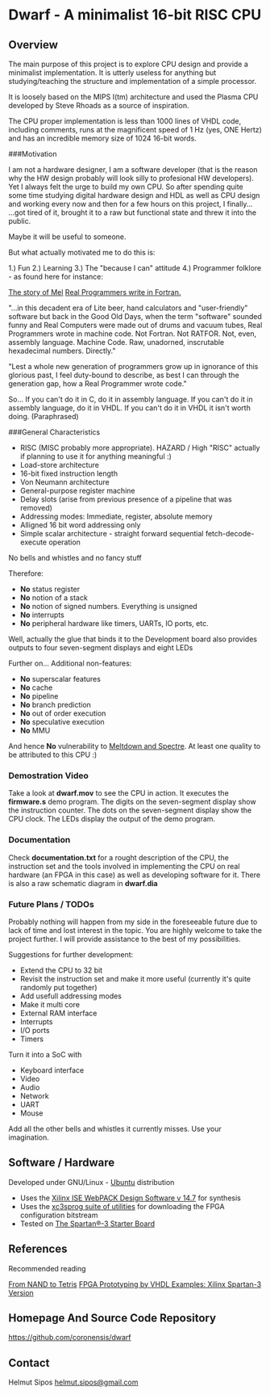 # Dwarf - A minimalist 16-bit RISC CPU

## Overview


The main purpose of this project is to explore CPU design and provide a minimalist implementation. 
It is utterly useless for anything but studying/teaching the structure and  implementation of a simple
processor.

It is loosely based on the MIPS I(tm) architecture and used the Plasma CPU developed by Steve Rhoads
as a source of inspiration.

The CPU proper implementation is less than 1000 lines of VHDL code, including comments, runs at the
magnificent speed of 1 Hz (yes, ONE Hertz) and has an incredible memory size of 1024 16-bit words.

###Motivation

I am not a hardware designer, I am a software developer (that is the reason why the HW design probably
will look silly to profesional HW developers). Yet I always felt the urge to build my own CPU.
So after spending quite some time studying digital hardware design and HDL as well as CPU design and
working every now and then for a few hours on this project, I finally...
...got tired of it, brought it to a raw but functional state and threw it into the public. 

Maybe it will be useful to someone.

But what actually motivated me to do this is:

1.) Fun
2.) Learning
3.) The "because I can" attitude
4.) Programmer folklore - as found here for instance:

[The story of Mel](http://www.pbm.com/~lindahl/mel.html)
[Real Programmers write in Fortran.](http://www.pbm.com/~lindahl/real.programmers.html)

"...in this decadent era of Lite beer, hand calculators and "user-friendly" software but back in the Good Old Days,
when the term "software" sounded funny and Real Computers were made out of drums and vacuum tubes,
Real Programmers wrote in machine code. Not Fortran. Not RATFOR. Not, even, assembly language. Machine Code.
Raw, unadorned, inscrutable hexadecimal numbers. Directly."

"Lest a whole new generation of programmers grow up in ignorance of this glorious past, I feel duty-bound to
describe, as best I can through the generation gap, how a Real Programmer wrote code."

So...
If you can't do it in C, do it in assembly language. If you can't do it in assembly language, do it in VHDL. If you can't
do it in VHDL it isn't worth doing. (Paraphrased) 


###General Characteristics

+ RISC (MISC probably more appropriate). HAZARD / High "RISC" actually if planning to use it for anything meaningful :)
+ Load-store architecture
+ 16-bit fixed instruction length
+ Von Neumann architecture
+ General-purpose register machine
+ Delay slots (arise from previous presence of a pipeline that was removed)
+ Addressing modes: Immediate, register, absolute memory
+ Alligned 16 bit word addressing only
+ Simple scalar architecture - straight forward sequential fetch-decode-execute operation

No bells and whistles and no fancy stuff

Therefore:

+ **No** status register
+ **No** notion of a stack
+ **No** notion of signed numbers. Everything is unsigned
+ **No** interrupts
+ **No** peripheral hardware like timers, UARTs, IO ports, etc.

Well, actually the glue that binds it to the Development board also provides outputs to four seven-segment displays
and eight LEDs

Further on...
Additional non-features:

+ **No** superscalar features
+ **No** cache
+ **No** pipeline
+ **No** branch prediction
+ **No** out of order execution
+ **No** speculative execution
+ **No** MMU

And hence **No** vulnerability to [Meltdown and Spectre](https://meltdownattack.com/).
At least one quality to be attributed to this CPU :)

### Demostration Video

Take a look at **dwarf.mov** to see the CPU in action. It executes the **firmware.s** demo program.
The digits on the seven-segment display show the instruction counter. The dots on the seven-segment display show the
CPU clock. The LEDs display the output of the demo program.


### Documentation

Check **documentation.txt** for a rought description of the CPU, the instruction set and the tools
involved in implementing the CPU on real hardware (an FPGA in this case) as well as developing software for it.
There is also a raw schematic diagram in **dwarf.dia**


### Future Plans / TODOs

Probably nothing will happen from my side in the foreseeable future due to lack of time and lost interest in the topic.
You are highly welcome to take the project further. I will provide assistance to the best of my possibilities.

Suggestions for further development:

+ Extend the CPU to 32 bit
+ Revisit the instruction set and make it more useful (currently it's quite randomly put together)
+ Add usefull addressing modes
+ Make it multi core
+ External RAM interface
+ Interrupts
+ I/O ports
+ Timers

Turn it into a SoC with

+ Keyboard interface
+ Video
+ Audio
+ Network
+ UART
+ Mouse

Add all the other bells and whistles it currently misses.
Use your imagination.

## Software / Hardware

Developed under GNU/Linux - [Ubuntu](https://www.ubuntu.com/) distribution

+ Uses the [Xilinx  ISE WebPACK Design Software v 14.7](https://www.xilinx.com/products/design-tools/ise-design-suite/ise-webpack.html) for synthesis
+ Uses the [xc3sprog suite of utilities](http://xc3sprog.sourceforge.net/) for downloading the FPGA configuration bitstream
+ Tested on [The Spartan®-3 Starter Board](https://store.digilentinc.com/spartan-3-board-retired/)

## References

Recommended reading

[From NAND to Tetris](http://www.nand2tetris.org/)
[FPGA Prototyping by VHDL Examples: Xilinx Spartan-3 Version](https://www.amazon.com/FPGA-Prototyping-VHDL-Examples-Spartan-3/dp/0470185317)

## Homepage And Source Code Repository

https://github.com/coronensis/dwarf

## Contact
Helmut Sipos <helmut.sipos@gmail.com>